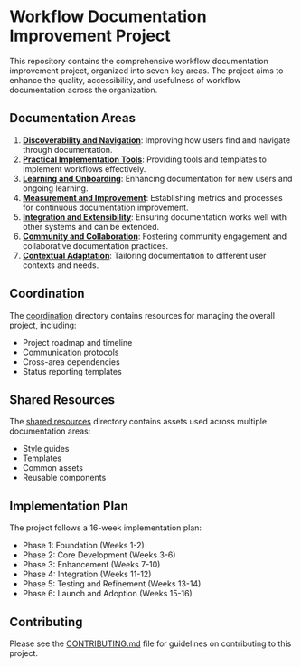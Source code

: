# Workflow Documentation Improvement Project

This repository contains the comprehensive workflow documentation improvement project, organized into seven key areas. The project aims to enhance the quality, accessibility, and usefulness of workflow documentation across the organization.

## Documentation Areas

1. **[Discoverability and Navigation](docs/discoverability-navigation/README.md)**: Improving how users find and navigate through documentation.
2. **[Practical Implementation Tools](docs/practical-implementation/README.md)**: Providing tools and templates to implement workflows effectively.
3. **[Learning and Onboarding](docs/learning-onboarding/README.md)**: Enhancing documentation for new users and ongoing learning.
4. **[Measurement and Improvement](docs/measurement-improvement/README.md)**: Establishing metrics and processes for continuous documentation improvement.
5. **[Integration and Extensibility](docs/integration-extensibility/README.md)**: Ensuring documentation works well with other systems and can be extended.
6. **[Community and Collaboration](docs/community-collaboration/README.md)**: Fostering community engagement and collaborative documentation practices.
7. **[Contextual Adaptation](docs/contextual-adaptation/README.md)**: Tailoring documentation to different user contexts and needs.

## Coordination

The [coordination](docs/coordination/README.md) directory contains resources for managing the overall project, including:
- Project roadmap and timeline
- Communication protocols
- Cross-area dependencies
- Status reporting templates

## Shared Resources

The [shared resources](docs/shared-resources/README.md) directory contains assets used across multiple documentation areas:
- Style guides
- Templates
- Common assets
- Reusable components

## Implementation Plan

The project follows a 16-week implementation plan:
- Phase 1: Foundation (Weeks 1-2)
- Phase 2: Core Development (Weeks 3-6)
- Phase 3: Enhancement (Weeks 7-10)
- Phase 4: Integration (Weeks 11-12)
- Phase 5: Testing and Refinement (Weeks 13-14)
- Phase 6: Launch and Adoption (Weeks 15-16)

## Contributing

Please see the [CONTRIBUTING.md](CONTRIBUTING.md) file for guidelines on contributing to this project.


